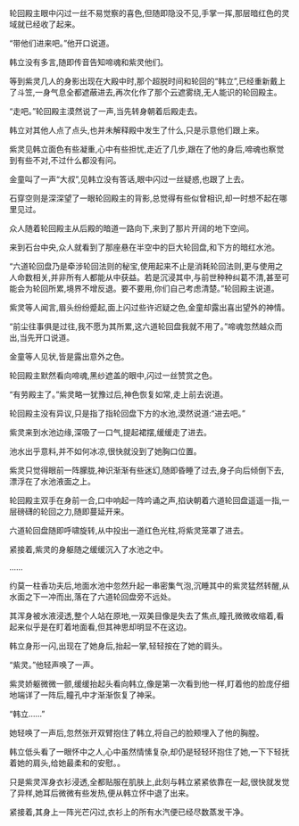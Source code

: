 
轮回殿主眼中闪过一丝不易觉察的喜色,但随即隐没不见,手掌一挥,那层暗红色的灵域就已经收了起来。

“带他们进来吧。”他开口说道。

韩立没有多言,随即传音告知啼魂和紫灵他们。

等到紫灵几人的身影出现在大殿中时,那个超脱时间和轮回的“韩立”,已经重新戴上了斗笠,一身气息全都遮蔽进去,再次化作了那个云遮雾绕,无人能识的轮回殿主。

“走吧。”轮回殿主漠然说了一声,当先转身朝着后殿走去。

韩立对其他人点了点头,也并未解释殿中发生了什么,只是示意他们跟上来。

紫灵见韩立面色有些凝重,心中有些担忧,走近了几步,跟在了他的身后,啼魂也察觉到有些不对,不过什么都没有问。

金童叫了一声“大叔”,见韩立没有答话,眼中闪过一丝疑惑,也跟了上去。

石穿空则是深深望了一眼轮回殿主的背影,总觉得有些似曾相识,却一时想不起在哪里见过。

众人随着轮回殿主从后殿的暗道一路向下,来到了那片开阔的地下空间。

来到石台中央,众人就看到了那座悬在半空中的巨大轮回盘,和下方的暗红水池。

“六道轮回盘乃是牵涉轮回法则的秘宝,使用起来不止是消耗轮回法则,更与使用之人命数相关,并非所有人都能从中获益。若是沉浸其中,与前世种种纠葛不清,甚至可能会为轮回所累,境界不增反退。要不要用,你们自己考虑清楚。”轮回殿主说道。

紫灵等人闻言,眉头纷纷蹙起,面上闪过些许迟疑之色,金童却露出喜出望外的神情。

“前尘往事俱是过往,我不愿为其所累,这六道轮回盘我就不用了。”啼魂忽然越众而出,当先开口说道。

金童等人见状,皆是露出意外之色。

轮回殿主默然看向啼魂,黑纱遮盖的眼中,闪过一丝赞赏之色。

“有劳殿主了。”紫灵略一犹豫过后,神色恢复如常,走上前去说道。

轮回殿主没有异议,只是指了指轮回盘下方的水池,漠然说道:“进去吧。”

紫灵来到水池边缘,深吸了一口气,提起裙摆,缓缓走了进去。

池水出乎意料,并不如何冰凉,很快就没到了她胸口位置。

紫灵只觉得眼前一阵朦胧,神识渐渐有些迷幻,随即昏睡了过去,身子向后倾倒下去,漂浮在了水池液面之上。

轮回殿主双手在身前一合,口中响起一阵吟诵之声,掐诀朝着六道轮回盘遥遥一指,一层磅礴的轮回之力,随即蔓延开来。

六道轮回盘随即呼啸旋转,从中投出一道红色光柱,将紫灵笼罩了进去。

紧接着,紫灵的身躯随之缓缓沉入了水池之中。

……

约莫一柱香功夫后,地面水池中忽然升起一串密集气泡,沉睡其中的紫灵猛然转醒,从水面之下一冲而出,落在了六道轮回盘旁不远处。

其浑身被水液浸透,整个人站在原地,一双美目像是失去了焦点,瞳孔微微收缩着,看起来似乎是在盯着地面看,但其神思却明显不在这边。

韩立身形一闪,出现在了她身后,抬起一掌,轻轻按在了她的肩头。

“紫灵。”他轻声唤了一声。

紫灵娇躯微微一颤,缓缓抬起头看向韩立,像是第一次看到他一样,盯着他的脸庞仔细地端详了一阵后,瞳孔中才渐渐恢复了神采。

“韩立……”

她轻唤了一声后,忽然张开双臂抱住了韩立,将自己的脸颊埋入了他的胸膛。

韩立低头看了一眼怀中之人,心中虽然情愫复杂,却仍是轻轻环抱住了她,一下下轻抚着她的肩头,给她最柔和的安慰。。

只是紫灵浑身衣衫浸透,全都贴服在肌肤上,此刻与韩立紧紧依靠在一起,很快就发觉了异样,她耳后微微有些发热,便从韩立怀中退了出来。

紧接着,其身上一阵光芒闪过,衣衫上的所有水汽便已经尽数蒸发干净。